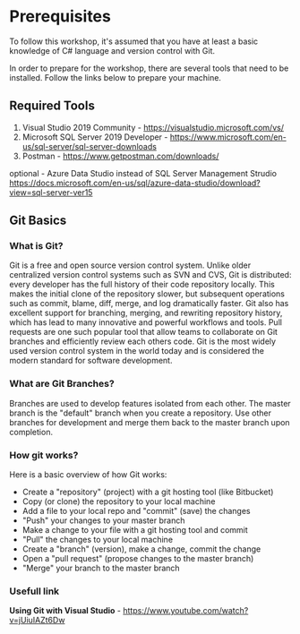 # Prerequisites

To follow this workshop, it's assumed that you have at least a basic knowledge of C# language and version control with Git.

In order to prepare for the workshop, there are several tools that need to be installed. Follow the links below to prepare your machine.

## Required Tools

1. Visual Studio 2019 Community - https://visualstudio.microsoft.com/vs/
2. Microsoft SQL Server 2019 Developer - https://www.microsoft.com/en-us/sql-server/sql-server-downloads
3. Postman - https://www.getpostman.com/downloads/

optional - Azure Data Studio instead of SQL Server Management Strudio https://docs.microsoft.com/en-us/sql/azure-data-studio/download?view=sql-server-ver15

## Git Basics

### What is Git?

Git is a free and open source version control system. 
Unlike older centralized version control systems such as SVN and CVS, Git is distributed: every developer has the full history of their code repository locally. 
This makes the initial clone of the repository slower, but subsequent operations such as commit, blame, diff, merge, and log dramatically faster. 
Git also has excellent support for branching, merging, and rewriting repository history, which has lead to many innovative and powerful workflows and tools. 
Pull requests are one such popular tool that allow teams to collaborate on Git branches and efficiently review each others code. 
Git is the most widely used version control system in the world today and is considered the modern standard for software development.

### What are Git Branches?

Branches are used to develop features isolated from each other. 
The master branch is the "default" branch when you create a repository. 
Use other branches for development and merge them back to the master branch upon completion. 



### How git works?

Here is a basic overview of how Git works:

*   Create a "repository" (project) with a git hosting tool (like Bitbucket)
*   Copy (or clone) the repository to your local machine
*   Add a file to your local repo and "commit" (save) the changes
*   "Push" your changes to your master branch
*   Make a change to your file with a git hosting tool and commit
*   "Pull" the changes to your local machine
*   Create a "branch" (version), make a change, commit the change
*   Open a "pull request" (propose changes to the master branch)
*   "Merge" your branch to the master branch

### Usefull link
**Using Git with Visual Studio** - https://www.youtube.com/watch?v=jUiuIAZt6Dw
